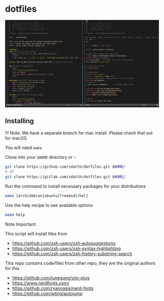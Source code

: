 # dotfiles

![machfiles image](./extra/ss.png)

## Installing

!!! Note: We have a separate branch for mac install. Please check that out for macOS.

You will need `make` 

Clone into your `$HOME` directory or `~`

```bash
git clone https://github.com/sdatth/dotfiles.git $HOME/
# OR
git clone https://gitlab.com/sdatth/dotfiles.git $HOME/
```

Run the command to install necessary packages for your distributions
```bash
make [arch|debian|ubuntu|freebsd|rhel]
```

Use the help recipe to see available options
```bash
make help
```

Note Important:

This script will install files from 
- https://github.com/zsh-users/zsh-autosuggestions
- https://github.com/zsh-users/zsh-syntax-highlighting
- https://github.com/zsh-users/zsh-history-substring-search

This repo contains code/files from other repo, they are the original authors for this
- https://github.com/junegunn/vim-plug
- https://www.nerdfonts.com/
- https://github.com/ryanoasis/nerd-fonts
- https://github.com/wting/autojump